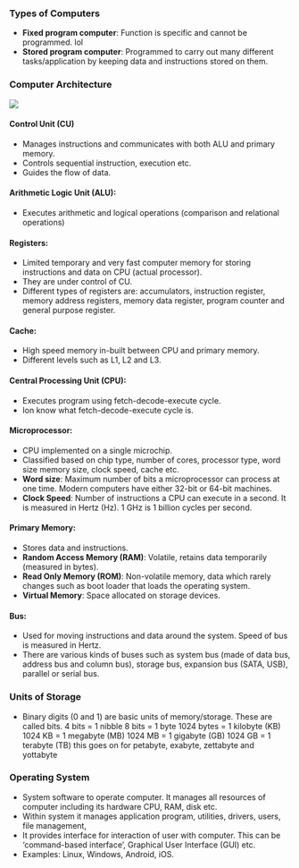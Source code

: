
### Types of Computers
- **Fixed program computer**: Function is specific and cannot be programmed. lol
- **Stored program computer**: Programmed to carry out many different tasks/application by keeping data and instructions stored on them.

### Computer Architecture
![](https://i.imgur.com/n2YVe0J.png)

#### Control Unit (CU)
- Manages instructions and communicates with both ALU and primary memory.
- Controls sequential instruction, execution etc.
- Guides the flow of data.

#### Arithmetic Logic Unit (ALU):
- Executes arithmetic and logical operations (comparison and relational operations)

#### Registers:
- Limited temporary and very fast computer memory for storing instructions and data on CPU (actual processor).
- They are under control of CU.
- Different types of registers are: accumulators, instruction register, memory address registers, memory data register, program counter and general purpose register. 

#### Cache:
- High speed memory in-built between CPU and primary memory.
- Different levels such as L1, L2 and L3.

#### Central Processing Unit (CPU):
- Executes program using fetch-decode-execute cycle.
- Ion know what fetch-decode-execute cycle is.

#### Microprocessor:
- CPU implemented on a single microchip.
- Classified based on chip type, number of cores, processor type, word size memory size, clock speed, cache etc.
- **Word size**: Maximum number of bits a microprocessor can process at one time. Modern computers have either 32-bit or 64-bit machines.
- **Clock Speed**: Number of instructions a CPU can execute in a second. It is measured in Hertz (Hz). 1 GHz is 1 billion cycles per second.

#### Primary Memory:
- Stores data and instructions.
- **Random Access Memory (RAM)**: Volatile, retains data temporarily (measured in bytes).
- **Read Only Memory (ROM)**: Non-volatile memory, data which rarely changes such as boot loader that loads the operating system.
- **Virtual Memory**: Space allocated on storage devices.

#### Bus:
- Used for moving instructions and data around the system. Speed of bus is measured in Hertz.
- There are various kinds of buses such as system bus (made of data bus, address bus and column bus), storage bus, expansion bus (SATA, USB), parallel or serial bus.


### Units of Storage
- Binary digits (0 and 1) are basic units of memory/storage. These are called bits.
4 bits = 1 nibble
8 bits = 1 byte
1024 bytes = 1 kilobyte (KB)
1024 KB = 1 megabyte (MB)
1024 MB = 1 gigabyte (GB)
1024 GB = 1 terabyte (TB)
this goes on for petabyte, exabyte, zettabyte and yottabyte


### Operating System
- System software to operate computer. It manages all resources of computer including its hardware CPU, RAM, disk etc.
- Within system it manages application program, utilities, drivers, users, file management,
- It provides interface for interaction of user with computer. This can be ‘command-based interface’, Graphical User Interface (GUI) etc.
- Examples: Linux, Windows, Android, iOS.